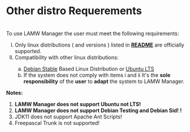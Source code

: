 # Other distro Requerements #

<p>
	<br>To use LAMW Manager the user must meet the following requirements:</br>
	<ol type="I">
		<li>Only linux distributions ( and versions ) listed in <a href="https://github.com/dosza/LAMWManager-linux/blob/master/README.md"><strong>README</strong></a> are officially supported.</li>
		<li>Compatibility with other linux distributions:</li>
		<ol type="a">
			<li><a href="https://wiki.debian.org/DebianStable">Debian Stable</a> Based Linux Distribution or <a href="https://ubuntu.com/about/release-cycle">Ubuntu LTS</a></li>
			<li>If the system does not comply with items i and ii
			It's the <strong>sole responsibility</strong> of the <strong>user</strong> to <strong>adapt</strong> the system to LAMW Manager.</li>
		</ol>
	</ol>
	<Strong>Notes:</Strong>
	<ol type="1">
		<li><strong>LAMW Manager does not support Ubuntu not LTS!</strong></li>
		<li><strong>LAMW Manager does not support Debian Testing and Debian Sid!
!</strong>
		<li>JDK11 does not support Apache Ant Scripts!</li>
		<li>Freepascal Trunk is not supported!</li>
	</ol>
</p>

